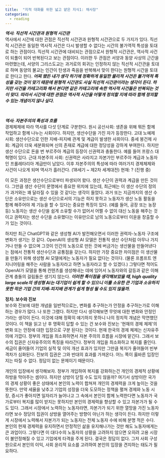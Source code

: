 ```yaml
---
title:  "지적 대화를 위한 넓고 얕은 지식1: 채사장"
categories:
  - reading
---
```


***역사: 직선적 시간관과 원형적 시간관*** <br>
역사에서 시간에 대한 관점은 직선적 시간관과 원형적 시간관으로 두 가지가 있다. 
직선적 시간관은 동일한 역사적 사건은 다시 발생할 수 없다는 시간의 불가역적 특성을 토대로 하는 관점이다. 
직선적 시간관에 대비되는 관점으로서 원형적 시간관은, 역사적 사건이 되풀이 되어 반복된다고 보는 관점이다. 
이러한 두 관점은 서양과 동양 사상의 근간을 마련했는데, 서양의 그리스도교는 과거로의 회귀는 인정하지 않는 직선적 시간관을 토대로 하며
동양의 불교는 인간이 탄생과 죽음을 반복해서 맞이 한다는 원형적 시간을 토대로 한다고 한다. ***어찌 됐든 내가 생각 하기에 정확하게 동일한 물리적 사건은 
불가역적 특성을 갖는 것이 맞기 때문에 원형적 시간관도 사실 직선적 시간관이라는 생각이 든다. 하지만 사건을 카테고리화 해서 본다면 같은 카테고리에 속한
역사적 사건들은 반복되는 것이 맞다. 따라서 시간에 대한 관점은 역사적 사건을 어떻게 정의할 지에 따라 함께 정의할 수 있는 개념이지 않나 싶다.*** 

<br>

***역사: 자본주의의 특성과 흐름*** <br>
경제체제에 따라 역사를 다섯 단계로 구분한다. 원시 공산사회: 생존을 위해 뭐든 함께 작업하고 함께 나누는 사회이다. 하지만, 생산수단을 가진 자가 등장한다. 고대 노예제 사회: 생산수단으로 인한 지배-피지배 관계 및 계급이 발생한 사회이다. 중세 봉건제 사회: 계급이 더욱 세분화되며 신의 존재로 계급에 대한 정당성을 강하게 부여한다. 하지만 생산 수단으로 돈을 번 부르주아 계급의 등장이 신권력과 충돌한다. 예를 들어 프랑스 대혁명이 있다. 근대 자본주의 사회: 신권력은 사라지고 자본가인 부르주아 계급과 노동자인 프롤레타리아 계급만이 남았다. 이후 자본주의의 특성에 따라 여러가지 경제체제와 사건이 나오게 되며 역사가 흘러간다. (18세기 ~ 제2차 세계대전) 현재: ? (진행 중) 


이 모든 과정은 생산수단으로부터 파생되어 왔다. 생산 수단이 권력과 계급을 만든 것이다. 그만큼 생산 수단이 문명에서 중요한 위치에 있는데, 최근에는 이 생산 수단의 정의가 과거와는 꽤 달라질 수 있을 것 같다는 생각이 들었다. 과거 또는 지금까지의 생산 수단은 소유만으로는 생산 수단으로서의 기능은 하지 못하고 노동자가 생산 노동 활동을 함께 해주어야 제 기능을 할 수 있다는 중요한 특징이 있다. (예를 들어, 공장 또는 농장 등) 노동자는 생산 수단을 쉽게 소유할 수가 없어서 어쩔 수 없이 대신 노동을 해주는 것이고 권력자는 생산 수단을 소유했다는 이유만으로 남의 노동으로부터 이윤을 창출할 수가 있는 것이다. <br>

하지만 최근 ChatGPT와 같은 생성형 AI가 발전해오면서 이러한 권력자-노동자 구조에 변화가 생기는 것 같다. OpenAI의 생성형 AI 모델은 전통적 생산 수단처럼 아무나 가지거나 만들 수 없으며 그것이 인간의 노동으로 만든 것에 버금가는 생산물을 만들어낸다는 점에서 전통적 생산수단과 공통점을 갖는다. 하지만 가장 중요한 차이점은 이 생산물을 만들기 위해 생성형 AI 모델에게는 노동자가 필요 없다는 것이다. (물론 프롬프트 엔지니어링을 해주는 사람을 노동자라고 하면 노동자라고 할 수 있겠다.) 그렇다면 적어도 OpenAI가 모델을 통해 컨텐츠를 생성해내는 데에 있어서 노동자와의 갈등과 같은 이해 관계 충돌의 걸림돌은 생기지 않는다. ***이러한 특이점을 생각해보았을 때, high quality large scale의 생성형 AI는 대기업이 쉽게 할 수 있으니 이를 소유한 큰 기업과 소유하지 못한 작은 기업 간의 지배-피지배 관계가 쉽게 형성 될 수도 있지 않을까.***


**정치: 보수와 진보** <br> 
보수와 진보에 대한 개념을 일반적으로는, 변화를 추구하는가 안정을 추구하는가로 이해하는 경우가 많다. 나 또한 그랬다. 하지만 다시 생각해보면
무엇에 대한 변화와 안정인가라는 생각이 든다. 이것에 대해 정확히 얘기하지 못하니 나의 정치적 개념은 막연했던 것이다. 이 책을 읽고 난 후
명확히 답할 수 있는 건 보수와 진보는 '현재의 경체 체제'의 변화 또는 안정에 대한 입장으로 구분 된다는 것이다. 현재 한국의 경제 체제는 신자유주의에 가깝다. 정부의 개입을 최소화하면서 자본 주의의 흐름을 시장에 맡긴다. 그래서 보수의 집권은 신자유주의의 특징을 따라간다. 정부의 개입을 최소화하고 복지를 줄인다. 세금이 줄어들어 기업의 실적 및 이익 개선 효과가 있지만 그만큼 복지가 줄어들어 빈부 격차가 심화된다. 진보의 집권은 그와 반대의 효과를 가져온다. 어느 쪽이 옳바른 입장인지는 따질 수 없다. 정답이 없는 문제이기 때문이다. <br>

개인의 입장에서 생각해보자. 정부가 개입하여 복지를 강화하는건 개인의 경제적 상황에 하방을 막아주는 셈이다. 하지만 상방이 닫힐 수도 있지 않을까? 여기서 상방이란 국가의 경제 상황이 좋은 상태에서 본인의 노력이 합쳐져 개인의 경제력을 크게 높이는 것을 뜻한다. 만약 세율을 낮추고 기업의 성장을 더욱 도모하는 정책을 펼쳐 경제와 노동 시장, 증시가 좋아지면 일자리가 늘어나고 그 속에서 본인이 함께 노력한다면 노동자가 국가로부터 복지를 많이 받지는 못하지만 본인의 경제력을 향상할 수 있고 자본가가 될 수도 있다. 그래서 시장에서 노력하는 노동자라면, 자본가가 되기 위한 열망을 가진 노동자라면 보수 정당의 집권이 상방을 열어주는 방향이 아닌가 하는 생각이 든다. 하지만 이렇게 시장에서 노력해서 자본가가 되는 노동자는 전체 노동자 수에 비해 분명 적은 수다. 본인의 현재 경제력을 유지하면서 안정적인 삶을 유지해나가는 것만 해도 노동자에게는 큰 과업이다. 그렇다면 이 대다수의 노동자의 상황을 고려하지 않으면 오히려 고용 시장이 불안정해질 수 있고 기업에게 타격을 주게 된다. 결국은 정답이 없다. 그저 사회 구성원으로서 본인의 이익, 사회 윤리적 요소를 고려하여 본인의 입장을 견지하는 태도가 필요하다.  